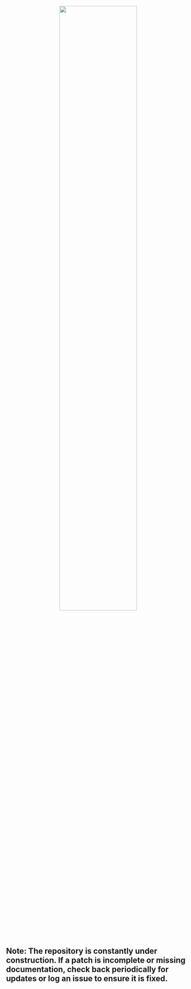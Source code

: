 <p align="center">
  <img width="65%" height="65%" src="https://i.ibb.co/7JYvGQ5/n4m-supplemental.png"/>  
</p>

## Note: The repository is constantly under construction. If a patch is incomplete or missing documentation, check back periodically for updates or log an issue to ensure it is fixed.
